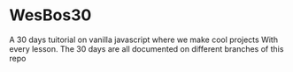 # WesBos30
A 30 days tuitorial on vanilla javascript where we make cool projects With every lesson.
The 30 days are all documented on different branches of this repo 
